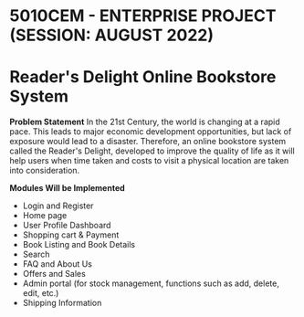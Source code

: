 # 5010CEM - ENTERPRISE PROJECT (SESSION: AUGUST 2022)
# Reader's Delight Online Bookstore System

**Problem Statement**
In the 21st Century, the world is changing at a rapid pace. This leads to major economic development opportunities, but lack of exposure would lead to a disaster. Therefore, an online bookstore system called the Reader's Delight, developed to improve the quality of life as it will help users when time taken and costs to visit a physical location are taken into consideration. 

**Modules Will be Implemented**
- Login and Register
- Home page
- User Profile Dashboard
- Shopping cart & Payment 
- Book Listing and Book Details 
- Search
- FAQ and About Us
- Offers and Sales 
- Admin portal (for stock management, functions such as add, delete, edit, etc.)
- Shipping Information
